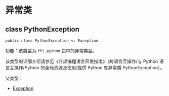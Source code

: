 # 异常类

## class PythonException

```cangjie
public class PythonException <: Exception
```

功能：该类型为 `ffi.python` 包中的异常类型。

该类型的详细介绍请参见《仓颉编程语言开发指南》（跨语言互操作/与 Python 语言互操作/Python 的全局资源及使用/提供 Python 库异常类 PythonException）。

父类型：

- [Exception](../../core/core_package_api/core_package_exceptions.md#class-exception)
